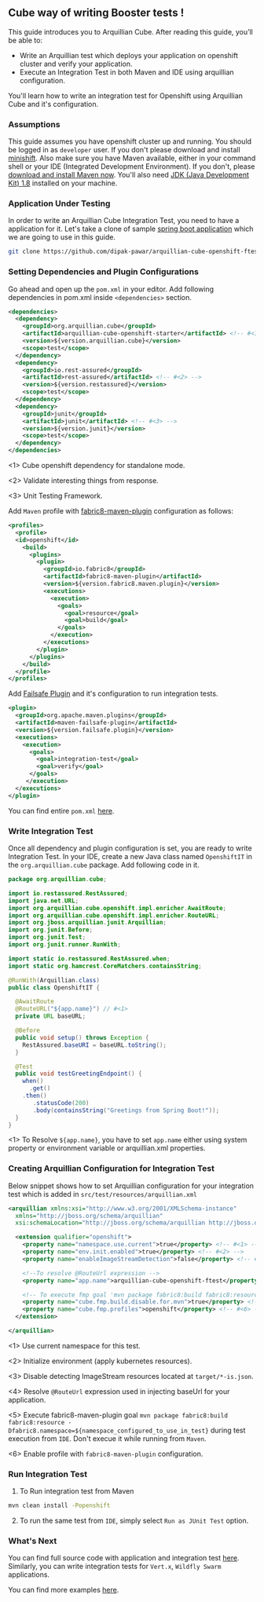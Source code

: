 ## Cube way of writing Booster tests !

This guide introduces you to Arquillian Cube. After reading this guide, you’ll be able to:

-   Write an Arquillian test which deploys your application on openshift cluster and verify your application.
-   Execute an Integration Test in both Maven and IDE using arquillian configuration.

You'll learn how to write an integration test for Openshift using Arquillian Cube and it's configuration.

### Assumptions

This guide assumes you have openshift cluster up and running. You should be logged in as `developer` user. If you don't please download and install [minishift](https://docs.openshift.org/latest/minishift/getting-started/installing.html). Also make sure you have Maven available, either in your command shell or your IDE (Integrated Development Environment). If you don't, please [download and install Maven now](http://maven.apache.org/download.html). You'll also need [JDK (Java Development Kit) 1.8](http://www.oracle.com/technetwork/java/javase/downloads) installed on your machine.

### Application Under Testing

In order to write an Arquillian Cube Integration Test, you need to have a application for it. Let's take a clone of sample [spring boot application](https://github.com/dipak-pawar/arquillian-cube-openshift-ftest) which we are going to use in this guide.

```bash
git clone https://github.com/dipak-pawar/arquillian-cube-openshift-ftest
```

### Setting Dependencies and Plugin Configurations

Go ahead and open up the `pom.xml` in your editor. Add following dependencies in pom.xml inside `<dependencies>` section.

```xml
<dependencies>
  <dependency>
    <groupId>org.arquillian.cube</groupId>
    <artifactId>arquillian-cube-openshift-starter</artifactId> <!-- #<1> -->
    <version>${version.arquillian.cube}</version>
    <scope>test</scope>
  </dependency>
  <dependency>
    <groupId>io.rest-assured</groupId>
    <artifactId>rest-assured</artifactId> <!-- #<2> -->
    <version>${version.restassured}</version>
    <scope>test</scope>
  </dependency>
  <dependency>
    <groupId>junit</groupId>
    <artifactId>junit</artifactId> <!-- #<3> -->
    <version>${version.junit}</version>
    <scope>test</scope>
  </dependency>
</dependencies>
```

<1> Cube openshift dependency for standalone mode.

<2> Validate interesting things from response.

<3> Unit Testing Framework.

Add `Maven` profile with [fabric8-maven-plugin](https://maven.fabric8.io/) configuration as follows:

```xml
<profiles>
  <profile>
  <id>openshift</id>
    <build>
      <plugins>
        <plugin>
          <groupId>io.fabric8</groupId>
          <artifactId>fabric8-maven-plugin</artifactId>
          <version>${version.fabric8.maven.plugin}</version>
          <executions>
            <execution>
              <goals>
                <goal>resource</goal>
                <goal>build</goal>
              </goals>
            </execution>
          </executions>
        </plugin>
      </plugins>
    </build>
  </profile>
</profiles>
```
Add [Failsafe Plugin](http://maven.apache.org/surefire/maven-failsafe-plugin) and it's configuration to run integration tests.

```xml
<plugin>
  <groupId>org.apache.maven.plugins</groupId>
  <artifactId>maven-failsafe-plugin</artifactId>
  <version>${version.failsafe.plugin}</version>
  <executions>
    <execution>
      <goals>
        <goal>integration-test</goal>
        <goal>verify</goal>
      </goals>
     </execution>
  </executions>
</plugin>
```

You can find entire `pom.xml` [here](https://raw.githubusercontent.com/dipak-pawar/arquillian-cube-openshift-ftest/integration_test/pom.xml).

### Write Integration Test

Once all dependency and plugin configuration is set, you are ready to write Integration Test. In your IDE, create a new Java class named `OpenshiftIT` in the `org.arquillian.cube` package. Add following code in it.

```java
package org.arquillian.cube;

import io.restassured.RestAssured;
import java.net.URL;
import org.arquillian.cube.openshift.impl.enricher.AwaitRoute;
import org.arquillian.cube.openshift.impl.enricher.RouteURL;
import org.jboss.arquillian.junit.Arquillian;
import org.junit.Before;
import org.junit.Test;
import org.junit.runner.RunWith;

import static io.restassured.RestAssured.when;
import static org.hamcrest.CoreMatchers.containsString;

@RunWith(Arquillian.class)
public class OpenshiftIT {

  @AwaitRoute
  @RouteURL("${app.name}") // #<1>
  private URL baseURL;

  @Before
  public void setup() throws Exception {
    RestAssured.baseURI = baseURL.toString();
  }

  @Test
  public void testGreetingEndpoint() {
    when()
      .get()
    .then()
       .statusCode(200)
       .body(containsString("Greetings from Spring Boot!"));
  }
}
```
<1> To Resolve `${app.name}`, you have to set `app.name` either using system property or environment variable or arquillian.xml properties.

### Creating Arquillian Configuration for Integration Test

Below snippet shows how to set Arquillian configuration for your integration test which is added in `src/test/resources/arquillian.xml`

```xml
<arquillian xmlns:xsi="http://www.w3.org/2001/XMLSchema-instance"
  xmlns="http://jboss.org/schema/arquillian"
  xsi:schemaLocation="http://jboss.org/schema/arquillian http://jboss.org/schema/arquillian/arquillian_1_0.xsd">

  <extension qualifier="openshift">
    <property name="namespace.use.current">true</property> <!-- #<1> -->
    <property name="env.init.enabled">true</property> <!-- #<2> -->
    <property name="enableImageStreamDetection">false</property> <!-- #<3> -->

    <!--To resolve @RouteUrl expression -->
    <property name="app.name">arquillian-cube-openshift-ftest</property> <!-- #<4> -->

    <!-- To execute fmp goal 'mvn package fabric8:build fabric8:resource' in test execution. -->
    <property name="cube.fmp.build.disable.for.mvn">true</property> <!-- #<5> -->
    <property name="cube.fmp.profiles">openshift</property> <!-- #<6> -->
  </extension>

</arquillian>
```
<1> Use current namespace for this test.

<2> Initialize environment (apply kubernetes resources).

<3> Disable detecting ImageStream resources located at `target/*-is.json`.

<4> Resolve `@RouteUrl` expression used in injecting baseUrl for your application.

<5> Execute fabric8-maven-plugin goal `mvn package fabric8:build fabric8:resource -Dfabric8.namespace=${namespace_configured_to_use_in_test}` during test execution from `IDE`. Don't execue it while running from `Maven`.

<6> Enable profile with `fabric8-maven-plugin` configuration.

### Run Integration Test

1. To Run integration test from Maven

```bash
mvn clean install -Popenshift
```

2. To run the same test from `IDE`, simply select `Run as JUnit Test` option.

### What's Next

You can find full source code with application and integration test [here](https://github.com/dipak-pawar/arquillian-cube-openshift-ftest/tree/integration_test). Similarly, you can write integration tests for `Vert.x`, `Wildfly Swarm` applications.

You can find more examples [here](https://github.com/arquillian/arquillian-cube/tree/master/openshift).
